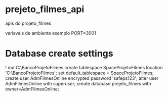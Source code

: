 # prejeto_filmes_api
apis do projeto_filmes

variaveis de ambiente exemplo
PORT=3001

# Database create settings

\! md C:\BancoProjetoFilmes 
create tablespace SpaceProjetoFilmes location 'C:\BancoProjetoFilmes'; 
set default_tablespace = SpaceProjetoFilmes; 
create user AdmFilmesOnline encrypted password 'safeps123'; 
alter user AdmFilmesOnline with superuser; 
create database prejeto_filmes with owner=AdmFilmesOnline;